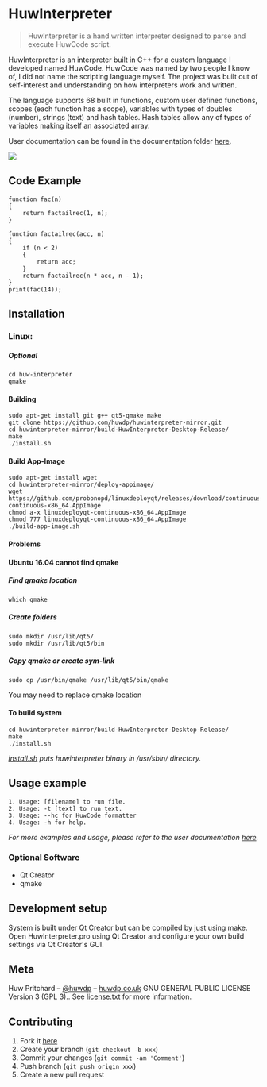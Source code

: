 


# HuwInterpreter
> HuwInterpreter is a hand written interpreter designed to parse and execute HuwCode script.

HuwInterpreter is an interpreter built in C++ for a custom language I developed named HuwCode. HuwCode was named by two people I know of, I did not name the scripting language myself. The project was built out of self-interest and understanding on how interpreters work and written.

The language supports 68 built in functions, custom user defined functions, scopes (each function has a scope), variables with types of doubles (number), strings (text) and hash tables. Hash tables allow any of types of variables making itself an associated array.

User documentation can be found in the documentation folder [here](https://github.com/huwdp/huwinterpreter-mirror/tree/master/documentation).

![](https://huwdp.co.uk/sites/default/files/inline-images/huwinterpreter-in-action_0.png)
## Code Example
```
function fac(n)
{
    return factailrec(1, n);
}

function factailrec(acc, n)
{
    if (n < 2)
    {
        return acc;
    }
    return factailrec(n * acc, n - 1);
}
print(fac(14));
```
## Installation
### Linux:
##### Optional
```
cd huw-interpreter
qmake
```


#### Building
```
sudo apt-get install git g++ qt5-qmake make
git clone https://github.com/huwdp/huwinterpreter-mirror.git
cd huwinterpreter-mirror/build-HuwInterpreter-Desktop-Release/
make
./install.sh
```

#### Build App-Image
```
sudo apt-get install wget
cd huwinterpreter-mirror/deploy-appimage/
wget https://github.com/probonopd/linuxdeployqt/releases/download/continuous/linuxdeployqt-continuous-x86_64.AppImage
chmod a-x linuxdeployqt-continuous-x86_64.AppImage
chmod 777 linuxdeployqt-continuous-x86_64.AppImage
./build-app-image.sh
```

#### Problems
#### Ubuntu 16.04 cannot find qmake

##### Find qmake location
```
which qmake
```
##### Create folders
````
sudo mkdir /usr/lib/qt5/
sudo mkdir /usr/lib/qt5/bin
````
##### Copy qmake or create sym-link
```
sudo cp /usr/bin/qmake /usr/lib/qt5/bin/qmake
```
You may need to replace qmake location

#### To build system
```
cd huwinterpreter-mirror/build-HuwInterpreter-Desktop-Release/
make
./install.sh
```
_[install.sh]() puts huwinterpreter binary in /usr/sbin/ directory._
## Usage example
```
1. Usage: [filename] to run file.
2. Usage: -t [text] to run text.
3. Usage: --hc for HuwCode formatter
4. Usage: -h for help.
```
_For more examples and usage, please refer to the user documentation [here](https://github.com/huwdp/huwinterpreter-mirror/tree/master/documentation)._

### Optional Software
- Qt Creator
- qmake
## Development setup
System is built under Qt Creator but can be compiled by just using make. Open HuwInterpreter.pro using Qt Creator and configure your own build settings via Qt Creator's GUI.
## Meta
Huw Pritchard – [@huwdp](https://twitter.com/huwdp) – [huwdp.co.uk](https://huwdp.co.uk)
GNU GENERAL PUBLIC LICENSE Version 3 (GPL 3).. See [license.txt](https://github.com/huwdp/huwinterpreter-mirror/blob/master/license.txt) for more information.
## Contributing
1. Fork it [here](https://github.com/huwdp/huwinterpreter-mirror/fork)
2. Create your branch (`git checkout -b xxx`)
3. Commit your changes (`git commit -am 'Comment'`)
4. Push branch (`git push origin xxx`)
5. Create a new pull request
